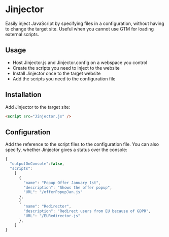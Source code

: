 # Jinjector
Easily inject JavaScript by specifying files in a configuration, without having to change the target site.
Useful when you cannot use GTM for loading external scripts.

## Usage

- Host Jinjector.js and Jinjector.config on a webspace you control
- Create the scripts you need to inject to the website
- Install Jinjector once to the target website
- Add the scripts you need to the configuration file

## Installation

Add Jinjector to the target site:
```html
<script src="Jinjector.js" />
```

## Configuration
Add the reference to the script files to the configuration file. You can also specify, whether Jinjector gives a status over the console:
```javascript
{
  "outputOnConsole":false,
  "scripts":
    [
      {
        "name": "Popup Offer January 1st",
        "description": "Shows the offer popup",
        "URL": "/offerPopupJan.js"
      },
      {
        "name": "Redirector",
        "description": "Redirect users from EU because of GDPR",
        "URL": "/EURedirector.js"
      },
    ]
}
```

